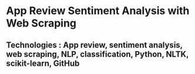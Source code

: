 # App Review Sentiment Analysis with Web Scraping
## Technologies : App review, sentiment analysis, web scraping, NLP, classification, Python, NLTK, scikit-learn, GitHub

